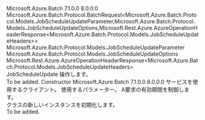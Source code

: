 <Type Name="JobScheduleUpdateBatchRequest" FullName="Microsoft.Azure.Batch.Protocol.BatchRequests.JobScheduleUpdateBatchRequest">
  <TypeSignature Language="C#" Value="public class JobScheduleUpdateBatchRequest : Microsoft.Azure.Batch.Protocol.BatchRequest&lt;Microsoft.Azure.Batch.Protocol.Models.JobScheduleUpdateParameter,Microsoft.Azure.Batch.Protocol.Models.JobScheduleUpdateOptions,Microsoft.Rest.Azure.AzureOperationHeaderResponse&lt;Microsoft.Azure.Batch.Protocol.Models.JobScheduleUpdateHeaders&gt;&gt;" />
  <TypeSignature Language="ILAsm" Value=".class public auto ansi beforefieldinit JobScheduleUpdateBatchRequest extends Microsoft.Azure.Batch.Protocol.BatchRequest`3&lt;class Microsoft.Azure.Batch.Protocol.Models.JobScheduleUpdateParameter, class Microsoft.Azure.Batch.Protocol.Models.JobScheduleUpdateOptions, class Microsoft.Rest.Azure.AzureOperationHeaderResponse`1&lt;class Microsoft.Azure.Batch.Protocol.Models.JobScheduleUpdateHeaders&gt;&gt;" />
  <TypeSignature Language="DocId" Value="T:Microsoft.Azure.Batch.Protocol.BatchRequests.JobScheduleUpdateBatchRequest" />
  <TypeSignature Language="VB.NET" Value="Public Class JobScheduleUpdateBatchRequest&#xA;Inherits BatchRequest(Of JobScheduleUpdateParameter, JobScheduleUpdateOptions, AzureOperationHeaderResponse(Of JobScheduleUpdateHeaders))" />
  <TypeSignature Language="F#" Value="type JobScheduleUpdateBatchRequest = class&#xA;    inherit BatchRequest&lt;JobScheduleUpdateParameter, JobScheduleUpdateOptions, AzureOperationHeaderResponse&lt;JobScheduleUpdateHeaders&gt;&gt;" />
  <AssemblyInfo>
    <AssemblyName>Microsoft.Azure.Batch</AssemblyName>
    <AssemblyVersion>7.1.0.0</AssemblyVersion>
    <AssemblyVersion>8.0.0.0</AssemblyVersion>
  </AssemblyInfo>
  <Base>
    <BaseTypeName>Microsoft.Azure.Batch.Protocol.BatchRequest&lt;Microsoft.Azure.Batch.Protocol.Models.JobScheduleUpdateParameter,Microsoft.Azure.Batch.Protocol.Models.JobScheduleUpdateOptions,Microsoft.Rest.Azure.AzureOperationHeaderResponse&lt;Microsoft.Azure.Batch.Protocol.Models.JobScheduleUpdateHeaders&gt;&gt;</BaseTypeName>
    <BaseTypeArguments>
      <BaseTypeArgument TypeParamName="TBody">Microsoft.Azure.Batch.Protocol.Models.JobScheduleUpdateParameter</BaseTypeArgument>
      <BaseTypeArgument TypeParamName="TOptions">Microsoft.Azure.Batch.Protocol.Models.JobScheduleUpdateOptions</BaseTypeArgument>
      <BaseTypeArgument TypeParamName="TResponse">Microsoft.Rest.Azure.AzureOperationHeaderResponse&lt;Microsoft.Azure.Batch.Protocol.Models.JobScheduleUpdateHeaders&gt;</BaseTypeArgument>
    </BaseTypeArguments>
  </Base>
  <Interfaces />
  <Docs>
    <summary>
            <see cref="T:Microsoft.Azure.Batch.Protocol.IBatchRequest" /> JobScheduleUpdate 操作します。
            </summary>
    <remarks>To be added.</remarks>
  </Docs>
  <Members>
    <Member MemberName=".ctor">
      <MemberSignature Language="C#" Value="public JobScheduleUpdateBatchRequest (Microsoft.Azure.Batch.Protocol.BatchServiceClient serviceClient, Microsoft.Azure.Batch.Protocol.Models.JobScheduleUpdateParameter parameters, System.Threading.CancellationToken cancellationToken);" />
      <MemberSignature Language="ILAsm" Value=".method public hidebysig specialname rtspecialname instance void .ctor(class Microsoft.Azure.Batch.Protocol.BatchServiceClient serviceClient, class Microsoft.Azure.Batch.Protocol.Models.JobScheduleUpdateParameter parameters, valuetype System.Threading.CancellationToken cancellationToken) cil managed" />
      <MemberSignature Language="DocId" Value="M:Microsoft.Azure.Batch.Protocol.BatchRequests.JobScheduleUpdateBatchRequest.#ctor(Microsoft.Azure.Batch.Protocol.BatchServiceClient,Microsoft.Azure.Batch.Protocol.Models.JobScheduleUpdateParameter,System.Threading.CancellationToken)" />
      <MemberSignature Language="F#" Value="new Microsoft.Azure.Batch.Protocol.BatchRequests.JobScheduleUpdateBatchRequest : Microsoft.Azure.Batch.Protocol.BatchServiceClient * Microsoft.Azure.Batch.Protocol.Models.JobScheduleUpdateParameter * System.Threading.CancellationToken -&gt; Microsoft.Azure.Batch.Protocol.BatchRequests.JobScheduleUpdateBatchRequest" Usage="new Microsoft.Azure.Batch.Protocol.BatchRequests.JobScheduleUpdateBatchRequest (serviceClient, parameters, cancellationToken)" />
      <MemberType>Constructor</MemberType>
      <AssemblyInfo>
        <AssemblyName>Microsoft.Azure.Batch</AssemblyName>
        <AssemblyVersion>7.1.0.0</AssemblyVersion>
        <AssemblyVersion>8.0.0.0</AssemblyVersion>
      </AssemblyInfo>
      <Parameters>
        <Parameter Name="serviceClient" Type="Microsoft.Azure.Batch.Protocol.BatchServiceClient" />
        <Parameter Name="parameters" Type="Microsoft.Azure.Batch.Protocol.Models.JobScheduleUpdateParameter" />
        <Parameter Name="cancellationToken" Type="System.Threading.CancellationToken" />
      </Parameters>
      <Docs>
        <param name="serviceClient">サービスを使用するクライアント。</param>
        <param name="parameters">使用するパラメーター。</param>
        <param name="cancellationToken">A<see cref="T:System.Threading.CancellationToken" />要求の有効期間を制御します。</param>
        <summary>
            <see cref="T:Microsoft.Azure.Batch.Protocol.BatchRequests.JobScheduleUpdateBatchRequest" /> クラスの新しいインスタンスを初期化します。
            </summary>
        <remarks>To be added.</remarks>
      </Docs>
    </Member>
  </Members>
</Type>
